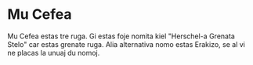 # Mu Cefea

Mu Cefea estas tre ruga. Gi estas foje nomita kiel "Herschel-a Grenata Stelo"
car estas grenate ruga. Alia alternativa nomo estas Erakizo, se al vi ne placas
la unuaj du nomoj.
